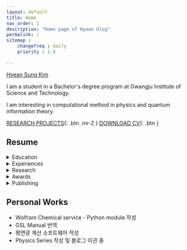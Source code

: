 ```yaml
---
layout: default
title: Home
nav_order: 1
description: "Home page of Hyean blog"
permalink: /
sitemap : 
    changefreq : daily 
    priority : 1.0

---
```


<script src="https://platform.linkedin.com/badges/js/profile.js" async defer type="text/javascript"></script>

<div class="badge-base LI-profile-badge" data-locale="ko_KR" data-size="medium" data-theme="light" data-type="VERTICAL" data-vanity="hyean-sung-kim-91abaa183" data-version="v1"><a class="badge-base__link LI-simple-link" href="https://kr.linkedin.com/in/hyean-sung-kim-91abaa183?trk=profile-badge">Hyean Sung Kim</a></div>
              

I am a student in a Bachelor's degree program at Gwangju Institute of Science and Technology.

I am interesting in computational method in physics and quantum information theory.



[RESEARCH PROJECTS](https://hyeansung.github.io/docs/Projects){: .btn .mr-2 } 
[DOWNLOAD CV](https://hyeansung.github.io/resources/CV.pdf){: .btn }
    

## Resume

<details>
    <summary>Education</summary>
    <ul>
    <li> Hanyang University High School Attached to College of Education Hanyang University (Graduated 2018) </li>
    <li> GIST: Gwangju-Institute of Science and Technology- In Physics Concentration Course (2019-Current) </li>
    </ul>
</details>

<details>
    <summary>Experiences</summary>
    <ul>
    <li>이카루스 물리2 모의고사 2020년도 1회차 검토진</li>
    <li>Hackerton (Junction X 2019) Volunteer</li>
    <li>Hackerton Makerton (GIST 2019): Mobility unified black-box system using IOT</li>
    <li>GIST Bioinformation LAB internship (Dec. 21. 2020-Aug. 21. 2021)</li>
    <li>[Wolframe Mathematica Education Video translation](https://hyeansung.github.io/resources/Wolfram_Translation_Certification.pdf) (Ja. 1. 2021-May. 1. 2021)</li>
    <li>2021 Spring Semester Calculus lecture Teaching Assistant </li>
    <li>Hanyang University, [Quantum information technology techbook](https://wiki.quist.or.kr/) converting team: software development(2021-Oct. 21. 2021)</li>
    </ul>

</details>

<details>
    <summary>Research</summary>
</details>

<details>
    <summary>Awards</summary>
</details>


<details>
    <summary>Publishing</summary>
</details>


## Personal Works

* Wolfram Chemical service - Python module 작성
* GSL Manual 번역
* 평면광 계산 소프트웨어 작성
* Physics Series 작성 및 블로그 이관 중
